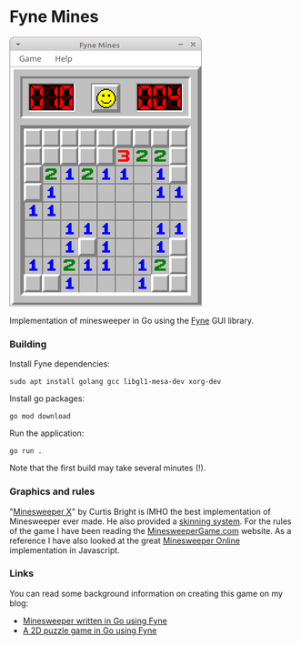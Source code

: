 # Fyne Mines

![screenshot2](screenshot2.png)

Implementation of minesweeper in Go using the [Fyne](https://fyne.io/) GUI library.

### Building

Install Fyne dependencies:

    sudo apt install golang gcc libgl1-mesa-dev xorg-dev

Install go packages:

    go mod download

Run the application:

    go run .

Note that the first build may take several minutes (!).

### Graphics and rules

"[Minesweeper X](https://www.curtisbright.com/msx/)" by Curtis Bright is IMHO the best implementation of Minesweeper ever made. He also provided a [skinning system](https://www.curtisbright.com/msx/skins/skinelements.png). For the rules of the game I have been reading the [MinesweeperGame.com](https://minesweepergame.com) website. As a reference I have also looked at the great [Minesweeper Online](https://minesweeperonline.com) implementation in Javascript.

### Links

You can read some background information on creating this game on my blog:

- [Minesweeper written in Go using Fyne](https://tqdev.com/2024-minesweeper-in-go-using-fyne)
- [A 2D puzzle game in Go using Fyne](https://tqdev.com/2024-creating-a-2d-puzzle-game-in-fyne)
